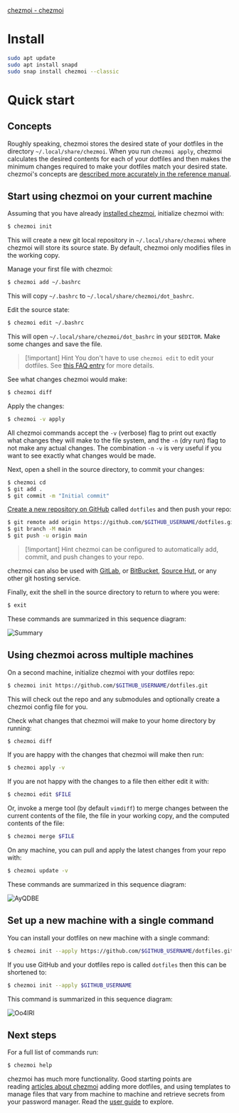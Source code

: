 [chezmoi - chezmoi](https://www.chezmoi.io/)
# Install

```bash
sudo apt update
sudo apt install snapd
sudo snap install chezmoi --classic
```

# Quick start

## Concepts

Roughly speaking, chezmoi stores the desired state of your dotfiles in the directory `~/.local/share/chezmoi`. When you run `chezmoi apply`, chezmoi calculates the desired contents for each of your dotfiles and then makes the minimum changes required to make your dotfiles match your desired state. chezmoi's concepts are [described more accurately in the reference manual](https://www.chezmoi.io/reference/concepts/).

## Start using chezmoi on your current machine

Assuming that you have already [installed chezmoi](https://www.chezmoi.io/install/), initialize chezmoi with:

```bash
$ chezmoi init
```

This will create a new git local repository in `~/.local/share/chezmoi` where chezmoi will store its source state. By default, chezmoi only modifies files in the working copy.

Manage your first file with chezmoi:

```bash
$ chezmoi add ~/.bashrc
```

This will copy `~/.bashrc` to `~/.local/share/chezmoi/dot_bashrc`.

Edit the source state:

```bash
$ chezmoi edit ~/.bashrc
```

This will open `~/.local/share/chezmoi/dot_bashrc` in your `$EDITOR`. Make some changes and save the file.

>[!important] Hint
>You don't have to use `chezmoi edit` to edit your dotfiles. See [this FAQ entry](https://www.chezmoi.io/user-guide/frequently-asked-questions/usage/#how-do-i-edit-my-dotfiles-with-chezmoi) for more details.


See what changes chezmoi would make:

```bash
$ chezmoi diff
```


Apply the changes:

```bash
$ chezmoi -v apply
```


All chezmoi commands accept the `-v` (verbose) flag to print out exactly what changes they will make to the file system, and the `-n` (dry run) flag to not make any actual changes. The combination `-n` `-v` is very useful if you want to see exactly what changes would be made.

Next, open a shell in the source directory, to commit your changes:

```bash
$ chezmoi cd
$ git add .
$ git commit -m "Initial commit"
```

[Create a new repository on GitHub](https://github.com/new) called `dotfiles` and then push your repo:


```bash
$ git remote add origin https://github.com/$GITHUB_USERNAME/dotfiles.git
$ git branch -M main
$ git push -u origin main
```

>[!important] Hint
>chezmoi can be configured to automatically add, commit, and push changes to your repo.


chezmoi can also be used with [GitLab](https://gitlab.com/), or [BitBucket](https://bitbucket.org/), [Source Hut](https://sr.ht/), or any other git hosting service.

Finally, exit the shell in the source directory to return to where you were:

```bash
$ exit
```

These commands are summarized in this sequence diagram:

![Summary](https://picture-suyifan.oss-cn-shenzhen.aliyuncs.com/uPic/CZuHJg.png)

## Using chezmoi across multiple machines

On a second machine, initialize chezmoi with your dotfiles repo:

```bash
$ chezmoi init https://github.com/$GITHUB_USERNAME/dotfiles.git
```

This will check out the repo and any submodules and optionally create a chezmoi config file for you.

Check what changes that chezmoi will make to your home directory by running:

```bash
$ chezmoi diff
```

If you are happy with the changes that chezmoi will make then run:

```bash
$ chezmoi apply -v
```

If you are not happy with the changes to a file then either edit it with:

```bash
$ chezmoi edit $FILE
```

Or, invoke a merge tool (by default `vimdiff`) to merge changes between the current contents of the file, the file in your working copy, and the computed contents of the file:

```bash
$ chezmoi merge $FILE
```

On any machine, you can pull and apply the latest changes from your repo with:

```bash
$ chezmoi update -v
```

These commands are summarized in this sequence diagram:

![AyQDBE](https://picture-suyifan.oss-cn-shenzhen.aliyuncs.com/uPic/AyQDBE.png)


## Set up a new machine with a single command

You can install your dotfiles on new machine with a single command:

```bash
$ chezmoi init --apply https://github.com/$GITHUB_USERNAME/dotfiles.git
```

If you use GitHub and your dotfiles repo is called `dotfiles` then this can be shortened to:

```bash
$ chezmoi init --apply $GITHUB_USERNAME
```

This command is summarized in this sequence diagram:

![Oo4IRl](https://picture-suyifan.oss-cn-shenzhen.aliyuncs.com/uPic/Oo4IRl.png)

## Next steps

For a full list of commands run:

```bash
$ chezmoi help
```

chezmoi has much more functionality. Good starting points are reading [articles about chezmoi](https://www.chezmoi.io/links/articles-podcasts-and-videos/) adding more dotfiles, and using templates to manage files that vary from machine to machine and retrieve secrets from your password manager. Read the [user guide](https://www.chezmoi.io/user-guide/setup/) to explore.